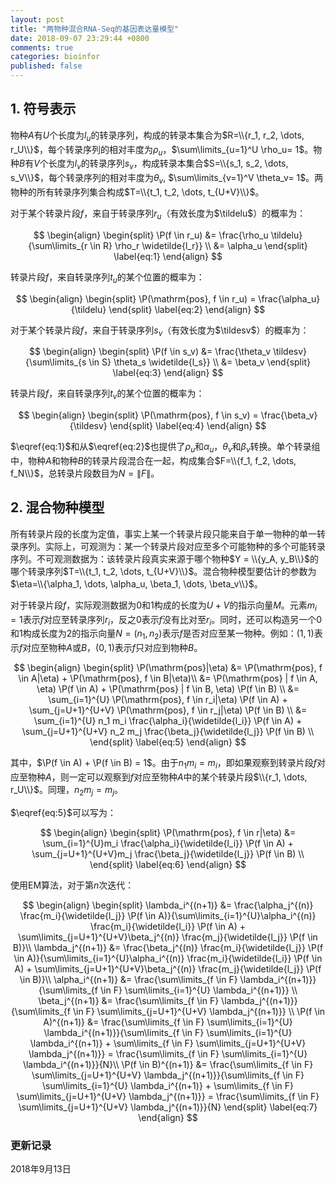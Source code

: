 ```yaml
---
layout: post
title: "两物种混合RNA-Seq的基因表达量模型"
date: 2018-09-07 23:29:44 +0800
comments: true
categories: bioinfor
published: false
---
```


<script type="text/x-mathjax-config">
MathJax.Hub.Config({
TeX: { equationNumbers: { autoNumber: "AMS" } }
});
</script>

$$
\newcommand{\tildelu}{\widetilde{l_u}}
$$

$$
\newcommand{\tildesv}{\widetilde{l_v}}
$$

$$
\newcommand{\P}{\mathrm{P}}
$$

## 1. 符号表示 ##

物种$A$有$U$个长度为$l_u$的转录序列，构成的转录本集合为$R=\\{r_1, r_2, \dots, r_U\\}$，每个转录序列的相对丰度为$\rho_u$，$\sum\limits_{u=1}^U \rho_u= 1$。物种$B$有$V$个长度为$l_v$的转录序列$s_v$，构成转录本集合$S=\\{s_1, s_2, \dots, s_V\\}$，每个转录序列的相对丰度为$\theta_v$, $\sum\limits_{v=1}^V \theta_v= 1$。两物种的所有转录序列集合构成$T=\\{t_1, t_2, \dots, t_{U+V}\\}$。

<!--more-->

对于某个转录片段$f$，来自于转录序列$r_u$（有效长度为$\tildelu$）的概率为：

$$
\begin{align}
\begin{split}
\P(f \in r_u) &= \frac{\rho_u \tildelu}{\sum\limits_{r \in R} \rho_r \widetilde{l_r}} \\
&= \alpha_u
\end{split}
\label{eq:1}
\end{align}
$$

转录片段$f$，来自转录序列$t_u$的某个位置的概率为：

$$
\begin{align}
\begin{split}
\P(\mathrm{pos}, f \in r_u) = \frac{\alpha_u}{\tildelu}
\end{split}
\label{eq:2}
\end{align}
$$


对于某个转录片段$f$，来自于转录序列$s_v$（有效长度为$\tildesv$）的概率为：

$$
\begin{align}
\begin{split}
\P(f \in s_v) &= \frac{\theta_v \tildesv}{\sum\limits_{s \in S} \theta_s \widetilde{l_s}} \\
&= \beta_v
\end{split}
\label{eq:3}
\end{align}
$$

转录片段$f$，来自转录序列$t_v$的某个位置的概率为：

$$
\begin{align}
\begin{split}
\P(\mathrm{pos}, f \in s_v) = \frac{\beta_v}{\tildesv}
\end{split}
\label{eq:4}
\end{align}
$$


$\eqref{eq:1}$和从$\eqref{eq:2}$也提供了$\rho_u$和$\alpha_u$，$\theta_v$和$\beta_v$转换。单个转录组中，物种$A$和物种$B$的转录片段混合在一起，构成集合$F=\\{f_1, f_2, \dots, f_N\\}$，总转录片段数目为$N=\|F\|$。

## 2. 混合物种模型 ##

所有转录片段的长度为定值，事实上某一个转录片段只能来自于单一物种的单一转录序列。实际上，可观测为：某一个转录片段对应至多个可能物种的多个可能转录序列。不可观测数据为：该转录片段真实来源于哪个物种$Y = \\{y_A, y_B\\}$的哪个转录序列$T=\\{t_1, t_2, \dots, t_{U+V}\\}$。混合物种模型要估计的参数为$\eta=\\{\alpha_1, \dots, \alpha_u, \beta_1, \dots, \beta_v\\}$。

对于转录片段$f$，实际观测数据为$0$和$1$构成的长度为$U+V$的指示向量$M$。元素$m_i=1$表示$f$对应至转录序列$r_i$，反之$0$表示$f$没有比对至$r_i$。同时，还可以构造另一个$0$和$1$构成长度为$2$的指示向量$N=(n_1, n_2)$表示$f$是否对应至某一物种。例如：$(1, 1)$表示$f$对应至物种$A$或$B$，$(0, 1)$表示$f$只对应到物种$B$。

$$
\begin{align}
\begin{split}
\P(\mathrm{pos}|\eta)  &= \P(\mathrm{pos}, f \in A|\eta) + \P(\mathrm{pos}, f \in B|\eta)\\
&= \P(\mathrm{pos} | f \in A, \eta) \P(f \in A) + \P(\mathrm{pos} | f \in B, \eta) \P(f \in B) \\
&= \sum_{i=1}^{U} \P(\mathrm{pos}, f \in r_i|\eta) \P(f \in A) + \sum_{j=U+1}^{U+V} \P(\mathrm{pos}, f \in r_j|\eta) \P(f \in B) \\
&= \sum_{i=1}^{U} n_1 m_i \frac{\alpha_i}{\widetilde{l_i}} \P(f \in A) + \sum_{j=U+1}^{U+V} n_2 m_j \frac{\beta_j}{\widetilde{l_j}} \P(f \in B) \\
\end{split}
\label{eq:5}
\end{align}
$$

其中，$\P(f \in A) + \P(f \in B) = 1$。由于$n_1 m_i = m_i$，即如果观察到转录片段$f$对应至物种$A$，则一定可以观察到$f$对应至物种$A$中的某个转录片段$\\{r_1, \dots, r_U\\}$。同理，$n_2 m_j = m_j$。

$\eqref{eq:5}$可以写为：

$$
\begin{align}
\begin{split}
\P(\mathrm{pos}, f \in r|\eta) &= \sum_{i=1}^{U}m_i \frac{\alpha_i}{\widetilde{l_i}} \P(f \in A) + \sum_{j=U+1}^{U+V}m_j \frac{\beta_j}{\widetilde{l_j}} \P(f \in B) \\
\end{split}
\label{eq:6}
\end{align}
$$

使用EM算法，对于第$n$次迭代：

$$
\begin{align}
\begin{split}
\lambda_i^{(n+1)} &= \frac{\alpha_j^{(n)} \frac{m_i}{\widetilde{l_j}} \P(f \in A)}{\sum\limits_{i=1}^{U}\alpha_i^{(n)} \frac{m_i}{\widetilde{l_i}} \P(f \in A) + \sum\limits_{j=U+1}^{U+V}\beta_j^{(n)} \frac{m_j}{\widetilde{l_j}} \P(f \in B)}\\
\lambda_j^{(n+1)} &= \frac{\beta_j^{(n)} \frac{m_i}{\widetilde{l_j}} \P(f \in A)}{\sum\limits_{i=1}^{U}\alpha_i^{(n)} \frac{m_i}{\widetilde{l_i}} \P(f \in A) + \sum\limits_{j=U+1}^{U+V}\beta_j^{(n)} \frac{m_j}{\widetilde{l_j}} \P(f \in B)}\\
\alpha_i^{(n+1)} &= \frac{\sum\limits_{f \in F} \lambda_i^{(n+1)}}{\sum\limits_{f \in F} \sum\limits_{i=1}^{U} \lambda_i^{(n+1)}} \\
\beta_j^{(n+1)} &= \frac{\sum\limits_{f \in F} \lambda_j^{(n+1)}}{\sum\limits_{f \in F} \sum\limits_{j=U+1}^{U+V} \lambda_j^{(n+1)}} \\
\P(f \in A)^{(n+1)} &= \frac{\sum\limits_{f \in F} \sum\limits_{i=1}^{U} \lambda_i^{(n+1)}}{\sum\limits_{f \in F} \sum\limits_{i=1}^{U} \lambda_i^{(n+1)} + \sum\limits_{f \in F} \sum\limits_{j=U+1}^{U+V} \lambda_j^{(n+1)}} = \frac{\sum\limits_{f \in F} \sum\limits_{i=1}^{U} \lambda_i^{(n+1)}}{N}\\
\P(f \in B)^{(n+1)} &= \frac{\sum\limits_{f \in F} \sum\limits_{j=U+1}^{U+V} \lambda_j^{(n+1)}}{\sum\limits_{f \in F} \sum\limits_{i=1}^{U} \lambda_i^{(n+1)} + \sum\limits_{f \in F} \sum\limits_{j=U+1}^{U+V} \lambda_j^{(n+1)}} = \frac{\sum\limits_{f \in F} \sum\limits_{j=U+1}^{U+V} \lambda_j^{(n+1)}}{N} 
\end{split}
\label{eq:7}
\end{align}
$$


### 更新记录 ###

2018年9月13日
